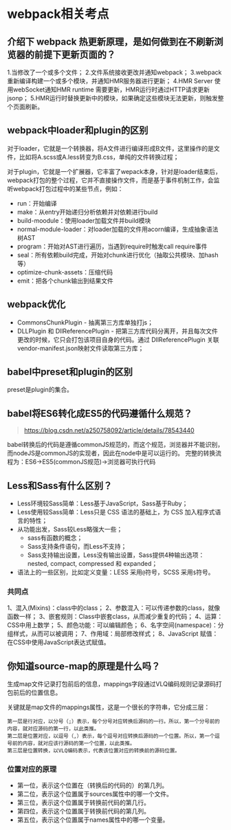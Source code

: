 
# webpack相关考点

## 介绍下 webpack 热更新原理，是如何做到在不刷新浏览器的前提下更新页面的？
1.当修改了一个或多个文件；
2.文件系统接收更改并通知webpack；
3.webpack重新编译构建一个或多个模块，并通知HMR服务器进行更新；
4.HMR Server 使用webSocket通知HMR runtime 需要更新，HMR运行时通过HTTP请求更新jsonp；
5.HMR运行时替换更新中的模块，如果确定这些模块无法更新，则触发整个页面刷新。

## webpack中loader和plugin的区别
对于loader，它就是一个转换器，将A文件进行编译形成B文件，这里操作的是文件，比如将A.scss或A.less转变为B.css，单纯的文件转换过程；

对于plugin，它就是一个扩展器，它丰富了wepack本身，针对是loader结束后，webpack打包的整个过程，它并不直接操作文件，而是基于事件机制工作，会监听webpack打包过程中的某些节点，例如：

* run：开始编译
* make：从entry开始递归分析依赖并对依赖进行build
* build-moodule：使用loader加载文件并build模块
* normal-module-loader：对loader加载的文件用acorn编译，生成抽象语法树AST
* program：开始对AST进行遍历，当遇到require时触发call require事件
* seal：所有依赖build完成，开始对chunk进行优化（抽取公共模块、加hash等）
* optimize-chunk-assets：压缩代码
* emit：把各个chunk输出到结果文件


## webpack优化
* CommonsChunkPlugin - 抽离第三方库单独打js；
* DLLPlugin 和 DllReferencePlugin - 把第三方库代码分离开，并且每次文件更改的时候，它只会打包该项目自身的代码。通过 DllReferencePlugin 关联 vendor-manifest.json映射文件读取第三方库；

## babel中preset和plugin的区别
preset是plugin的集合。

## babel将ES6转化成ES5的代码遵循什么规范？
> https://blog.csdn.net/a250758092/article/details/78543440

babel转换后的代码是遵循commonJS规范的，而这个规范，浏览器并不能识别，而nodeJS是commonJS的实现者，因此在node中是可以运行的。
完整的转换流程为：ES6->ES5(commonJS规范)->浏览器可执行代码


## Less和Sass有什么区别？
* Less环境较Sass简单：Less基于JavaScript，Sass基于Ruby；
* Less使用较Sass简单：Less只是 CSS 语法的基础上，为 CSS 加入程序式语言的特性；
* 从功能出发，Sass较Less略强大一些；
    - sass有函数的概念；
    - Sass支持条件语句，而Less不支持；
    - Sass支持输出设置，Less没有输出设置，Sass提供4种输出选项：nested, compact, compressed 和 expanded；
* 语法上的一些区别，比如定义变量：LESS 采用`@`符号，SCSS 采用`$`符号。

### 共同点
1、混入(Mixins)：class中的class；
2、参数混入：可以传递参数的class，就像函数一样；
3、嵌套规则：Class中嵌套class，从而减少重复的代码；
4、运算：CSS中用上数学；
5、颜色功能：可以编辑颜色；
6、名字空间(namespace)：分组样式，从而可以被调用；
7、作用域：局部修改样式；
8、JavaScript 赋值：在CSS中使用JavaScript表达式赋值。


## 你知道source-map的原理是什么吗？
生成map文件记录打包前后的信息，mappings字段通过VLQ编码规则记录源码打包前后的位置信息。

关键就是map文件的mappings属性，这是一个很长的字符串，它分成三层：
```
第一层是行对应，以分号（;）表示，每个分号对应转换后源码的一行。所以，第一个分号前的内容，就对应源码的第一行，以此类推。
第二层是位置对应，以逗号（,）表示，每个逗号对应转换后源码的一个位置。所以，第一个逗号前的内容，就对应该行源码的第一个位置，以此类推。
第三层是位置转换，以VLQ编码表示，代表该位置对应的转换前的源码位置。
```

### 位置对应的原理
- 第一位，表示这个位置在（转换后的代码的）的第几列。
- 第二位，表示这个位置属于sources属性中的哪一个文件。
- 第三位，表示这个位置属于转换前代码的第几行。
- 第四位，表示这个位置属于转换前代码的第几列。
- 第五位，表示这个位置属于names属性中的哪一个变量。